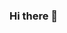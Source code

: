 ### Hi there 👋

<!--
**SookiesKitchen/SookiesKitchen** is a ✨ _special_ ✨ repository because its `README.md` (this file) appears on your GitHub profile.

Here are some ideas to get you started:

- 🔭 Hi! I am new at web design and web development.
- 🌱 I am learning CSS and PHP at the moment. My plan is to learn JavaScript next.
- 👯 So far, I am still a beginner, and like to figure out little mistakes independantly.
- 🤔 I will most likely need help when I start incorporating data bases and PHP code.
- 💬 Ask me anything!
- 📫 At the moment, I have no public profile.
- 😄 Expect some contect about my interests (look into the repository for more)!
- ⚡ If you have some advice on chasing a career in Web Development, please let me know!
-->
